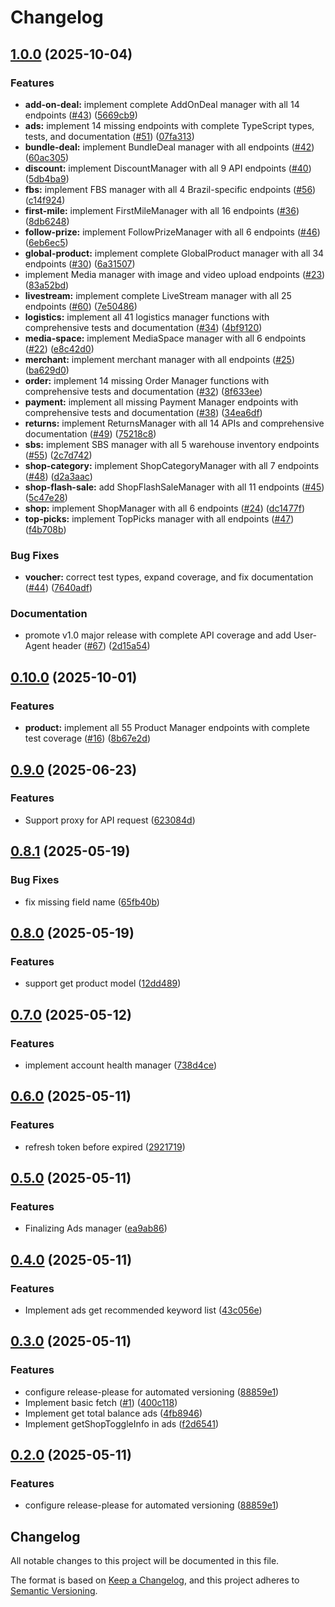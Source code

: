 # Changelog

## [1.0.0](https://github.com/congminh1254/shopee-sdk/compare/v0.10.0...v1.0.0) (2025-10-04)


### Features

* **add-on-deal:** implement complete AddOnDeal manager with all 14 endpoints ([#43](https://github.com/congminh1254/shopee-sdk/issues/43)) ([5669cb9](https://github.com/congminh1254/shopee-sdk/commit/5669cb983783395f6fe95e09b2cd8f380fe865c6))
* **ads:** implement 14 missing endpoints with complete TypeScript types, tests, and documentation ([#51](https://github.com/congminh1254/shopee-sdk/issues/51)) ([07fa313](https://github.com/congminh1254/shopee-sdk/commit/07fa3133f6732fcb39e6ccdad1108a24610fc87c))
* **bundle-deal:** implement BundleDeal manager with all endpoints ([#42](https://github.com/congminh1254/shopee-sdk/issues/42)) ([60ac305](https://github.com/congminh1254/shopee-sdk/commit/60ac3054c22f53ce2417d44713b2f3c523e31a67))
* **discount:** implement DiscountManager with all 9 API endpoints ([#40](https://github.com/congminh1254/shopee-sdk/issues/40)) ([5db4ba9](https://github.com/congminh1254/shopee-sdk/commit/5db4ba9a29de0c4f5abaf8f828ad23fdd7753b26))
* **fbs:** implement FBS manager with all 4 Brazil-specific endpoints ([#56](https://github.com/congminh1254/shopee-sdk/issues/56)) ([c14f924](https://github.com/congminh1254/shopee-sdk/commit/c14f924c8fa26a99bd79fb81bc5ccd3bf4854cfe))
* **first-mile:** implement FirstMileManager with all 16 endpoints ([#36](https://github.com/congminh1254/shopee-sdk/issues/36)) ([8db6248](https://github.com/congminh1254/shopee-sdk/commit/8db6248e1ff9a61b1d939b6413b75ef65ee740da))
* **follow-prize:** implement FollowPrizeManager with all 6 endpoints ([#46](https://github.com/congminh1254/shopee-sdk/issues/46)) ([6eb6ec5](https://github.com/congminh1254/shopee-sdk/commit/6eb6ec5a851566cbe39ba1dd0d1c7b8b6f83abce))
* **global-product:** implement complete GlobalProduct manager with all 34 endpoints ([#30](https://github.com/congminh1254/shopee-sdk/issues/30)) ([6a31507](https://github.com/congminh1254/shopee-sdk/commit/6a31507d216755c6872fea8b35b2bf25622fa767))
* implement Media manager with image and video upload endpoints ([#23](https://github.com/congminh1254/shopee-sdk/issues/23)) ([83a52bd](https://github.com/congminh1254/shopee-sdk/commit/83a52bd28930ac76d7915bb836bb045d5e7f6ce5))
* **livestream:** implement complete LiveStream manager with all 25 endpoints ([#60](https://github.com/congminh1254/shopee-sdk/issues/60)) ([7e50486](https://github.com/congminh1254/shopee-sdk/commit/7e504865cf2994f6a4e40d8dade9708dcb8b6c33))
* **logistics:** implement all 41 logistics manager functions with comprehensive tests and documentation ([#34](https://github.com/congminh1254/shopee-sdk/issues/34)) ([4bf9120](https://github.com/congminh1254/shopee-sdk/commit/4bf9120328ae9e1e5974589857b55637f0952a6e))
* **media-space:** implement MediaSpace manager with all 6 endpoints ([#22](https://github.com/congminh1254/shopee-sdk/issues/22)) ([e8c42d0](https://github.com/congminh1254/shopee-sdk/commit/e8c42d02aa822e3c1ac75b5975d2f22a3de28f9a))
* **merchant:** implement merchant manager with all endpoints ([#25](https://github.com/congminh1254/shopee-sdk/issues/25)) ([ba629d0](https://github.com/congminh1254/shopee-sdk/commit/ba629d0b5abca925091ea52f0d0c5d804a7fb559))
* **order:** implement 14 missing Order Manager functions with comprehensive tests and documentation ([#32](https://github.com/congminh1254/shopee-sdk/issues/32)) ([8f633ee](https://github.com/congminh1254/shopee-sdk/commit/8f633ee08899854cf41160de2b1f4b7011344d0d))
* **payment:** implement all missing Payment Manager endpoints with comprehensive tests and documentation ([#38](https://github.com/congminh1254/shopee-sdk/issues/38)) ([34ea6df](https://github.com/congminh1254/shopee-sdk/commit/34ea6df8bef2c561cbd969ee3e1dd27afdf83d01))
* **returns:** implement ReturnsManager with all 14 APIs and comprehensive documentation ([#49](https://github.com/congminh1254/shopee-sdk/issues/49)) ([75218c8](https://github.com/congminh1254/shopee-sdk/commit/75218c87f1272ee3374b616058331f2942595efe))
* **sbs:** implement SBS manager with all 5 warehouse inventory endpoints ([#55](https://github.com/congminh1254/shopee-sdk/issues/55)) ([2c7d742](https://github.com/congminh1254/shopee-sdk/commit/2c7d74236cdabc644f829802fd8a10210d88e23e))
* **shop-category:** implement ShopCategoryManager with all 7 endpoints ([#48](https://github.com/congminh1254/shopee-sdk/issues/48)) ([d2a3aac](https://github.com/congminh1254/shopee-sdk/commit/d2a3aac8d883c4660b979f010c4597dcaa8818f6))
* **shop-flash-sale:** add ShopFlashSaleManager with all 11 endpoints ([#45](https://github.com/congminh1254/shopee-sdk/issues/45)) ([5c47e28](https://github.com/congminh1254/shopee-sdk/commit/5c47e2866a1a4aa1e88ec37f6d7150d36f983a96))
* **shop:** implement ShopManager with all 6 endpoints ([#24](https://github.com/congminh1254/shopee-sdk/issues/24)) ([dc1477f](https://github.com/congminh1254/shopee-sdk/commit/dc1477fce6fa27fa64423f1eb3e5269d194a523f))
* **top-picks:** implement TopPicks manager with all endpoints ([#47](https://github.com/congminh1254/shopee-sdk/issues/47)) ([f4b708b](https://github.com/congminh1254/shopee-sdk/commit/f4b708bd4a5bba2a669b1cdff6b3bfa8ccd5d46c))


### Bug Fixes

* **voucher:** correct test types, expand coverage, and fix documentation ([#44](https://github.com/congminh1254/shopee-sdk/issues/44)) ([7640adf](https://github.com/congminh1254/shopee-sdk/commit/7640adf0b1f5ed85ba4ec53758ce1592723cf1df))


### Documentation

* promote v1.0 major release with complete API coverage and add User-Agent header ([#67](https://github.com/congminh1254/shopee-sdk/issues/67)) ([2d15a54](https://github.com/congminh1254/shopee-sdk/commit/2d15a54048661e7a94b0065350d225f7cd00cb39))

## [0.10.0](https://github.com/congminh1254/shopee-sdk/compare/v0.9.0...v0.10.0) (2025-10-01)


### Features

* **product:** implement all 55 Product Manager endpoints with complete test coverage ([#16](https://github.com/congminh1254/shopee-sdk/issues/16)) ([8b67e2d](https://github.com/congminh1254/shopee-sdk/commit/8b67e2ddc5b1d738f1a2deec43b1e92903cdb6ef))

## [0.9.0](https://github.com/congminh1254/shopee-sdk/compare/v0.8.1...v0.9.0) (2025-06-23)


### Features

* Support proxy for API request ([623084d](https://github.com/congminh1254/shopee-sdk/commit/623084d8dafc92b5cff1a68d0be8a555c02e2d33))

## [0.8.1](https://github.com/congminh1254/shopee-sdk/compare/v0.8.0...v0.8.1) (2025-05-19)


### Bug Fixes

* fix missing field name ([65fb40b](https://github.com/congminh1254/shopee-sdk/commit/65fb40b1e1d8681498eeb0595d20b49aa314f3ed))

## [0.8.0](https://github.com/congminh1254/shopee-sdk/compare/v0.7.0...v0.8.0) (2025-05-19)


### Features

* support get product model ([12dd489](https://github.com/congminh1254/shopee-sdk/commit/12dd48934f632fa40cbc1a00cd140d77139b6ba0))

## [0.7.0](https://github.com/congminh1254/shopee-sdk/compare/v0.6.0...v0.7.0) (2025-05-12)


### Features

* implement account health manager ([738d4ce](https://github.com/congminh1254/shopee-sdk/commit/738d4ce0df947567f8cf54648e323ce4b26fcc3f))

## [0.6.0](https://github.com/congminh1254/shopee-sdk/compare/v0.5.0...v0.6.0) (2025-05-11)


### Features

* refresh token before expired ([2921719](https://github.com/congminh1254/shopee-sdk/commit/2921719d018c20b35d5409623242318880c81d6b))

## [0.5.0](https://github.com/congminh1254/shopee-sdk/compare/v0.4.0...v0.5.0) (2025-05-11)

### Features

- Finalizing Ads manager ([ea9ab86](https://github.com/congminh1254/shopee-sdk/commit/ea9ab86ca6f033dc97902ac367f23680e93aac98))

## [0.4.0](https://github.com/congminh1254/shopee-sdk/compare/v0.3.0...v0.4.0) (2025-05-11)

### Features

- Implement ads get recommended keyword list ([43c056e](https://github.com/congminh1254/shopee-sdk/commit/43c056e811fdc407cabae241c2d3aae9b66a165b))

## [0.3.0](https://github.com/congminh1254/shopee-sdk/compare/v0.2.0...v0.3.0) (2025-05-11)

### Features

- configure release-please for automated versioning ([88859e1](https://github.com/congminh1254/shopee-sdk/commit/88859e1623ffb4da0c73d4964d36d0be1e199f37))
- Implement basic fetch ([#1](https://github.com/congminh1254/shopee-sdk/issues/1)) ([400c118](https://github.com/congminh1254/shopee-sdk/commit/400c11801089d5aaa1b62701833fc87913c0c2d0))
- Implement get total balance ads ([4fb8946](https://github.com/congminh1254/shopee-sdk/commit/4fb8946bccda702e88f4bcaf141f4150dfe36fb7))
- Implement getShopToggleInfo in ads ([f2d6541](https://github.com/congminh1254/shopee-sdk/commit/f2d6541f3c42e640cc8e3f63959d74d16ea1532f))

## [0.2.0](https://github.com/congminh1254/shopee-sdk/compare/v0.1.6...v0.2.0) (2025-05-11)

### Features

- configure release-please for automated versioning ([88859e1](https://github.com/congminh1254/shopee-sdk/commit/88859e1623ffb4da0c73d4964d36d0be1e199f37))

## Changelog

All notable changes to this project will be documented in this file.

The format is based on [Keep a Changelog](https://keepachangelog.com/en/1.0.0/),
and this project adheres to [Semantic Versioning](https://semver.org/spec/v2.0.0.html).

